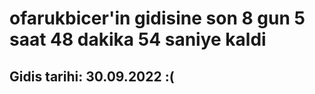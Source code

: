 # ofarukbicer'in gidisine son 8 gun 5 saat 48 dakika 54 saniye kaldi

## Gidis tarihi: 30.09.2022 :(